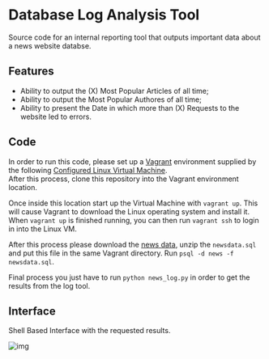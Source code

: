 # Database Log Analysis Tool

Source code for an internal reporting tool that outputs important data about a news website databse.

## Features

- Ability to output the (X) Most Popular Articles of all time;
- Ability to output the Most Popular Authores of all time;
- Ability to present the Date in which more than (X) Requests to the website led to errors.

## Code

In order to run this code, please set up a [Vagrant](https://www.vagrantup.com/) environment supplied by the following [Configured Linux Virtual Machine](https://d17h27t6h515a5.cloudfront.net/topher/2017/August/59822701_fsnd-virtual-machine/fsnd-virtual-machine.zip).  
After this process, clone this repository into the Vagrant environment location.

Once inside this location start up the Virtual Machine with `vagrant up`.
This will cause Vagrant to download the Linux operating system and install it.
When `vagrant up` is finished running, you can then run `vagrant ssh` to login in into the Linux VM.

After this process please download the [news data](https://d17h27t6h515a5.cloudfront.net/topher/2016/August/57b5f748_newsdata/newsdata.zip), unzip the `newsdata.sql` and put this file in the same Vagrant directory.
Run `psql -d news -f newsdata.sql`.

Final process you just have to run `python news_log.py` in order to get the results from the log tool.


## Interface

Shell Based Interface with the requested results.  


![img](https://imgur.com/a/AXKzi.png)

